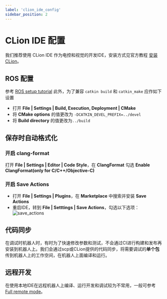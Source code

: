 ```yaml
---
label: 'clion_ide_config'
sidebar_position: 2
---
```


# CLion IDE 配置
我们推荐使用 CLion IDE 作为电控和视觉的开发IDE，安装方式见官方教程 [安装CLion](https://www.jetbrains.com/help/clion/installation-guide.html)。

## ROS 配置
参考 [ROS setup tutorial](https://www.jetbrains.com/help/clion/ros-setup-tutorial.html) 此外，为了兼容 ``catkin build`` 和 ``catkin_make`` 应作如下设置
+ 打开 **File | Settings | Build, Execution, Deployment | CMake**
+ 将 **CMake options** 的值更改为 `-DCATKIN_DEVEL_PREFIX=../devel`
+ 将 **Build directory** 的值更改为`../build`

## 保存时自动格式化

### 开启 clang-format
打开 **File | Settings | Editor | Code Style**，在 **ClangFormat** 勾选 **Enable ClangFormat(only for C/C++/Objective-C)**

### 开启 Save Actions
+ 打开 **File | Settings | Plugins**，在 **Marketplace** 中搜索并安装 **Save Actions**
+ 重启IDE，转到 **File | Setttings | Save Actions**，勾选以下选项：
![save_actions](https://s3.ax1x.com/2020/11/16/Dk9fXD.png)

## 代码同步
在调试时机器人时，有时为了快速修改参数和测试，不会通过CI进行构建和发布再安装到机器人上。我们会通过scp或CLion提供的代码同步，将需要调试的**单个包**传到机器人上的工作空间，在机器人上面编译和运行。

## 远程开发
在使用本地IDE在远程机器人上编译、运行开发和调试较为不常用，一般可参考[Full remote mode](https://www.jetbrains.com/help/clion/remote-projects-support.html)。